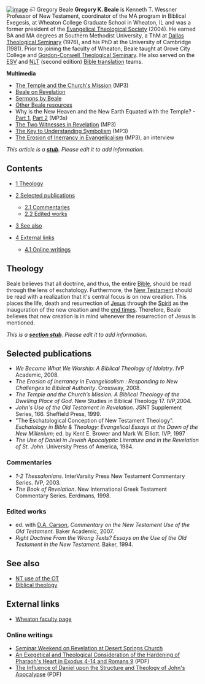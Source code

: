 [![image](images/f/f2/Beale.jpg)](http://www.theopedia.com/File:Beale.jpg)
[![image](data:image/png;base64,iVBORw0KGgoAAAANSUhEUgAAAA8AAAALCAAAAACFLIiAAAAAAnRSTlMA/1uRIrUAAABPSURBVAjXY/j///+5vXDwjAHIr26ZAgXZe8H8a/+hoIcw/9nevdVL9+79DuPvzQYZFPUezu8BMZLXgkExnD8HAu6hqv//n+HZVjD4DuUDAKlChD3fj6aPAAAAAElFTkSuQmCC)](http://www.theopedia.com/File:Beale.jpg "Enlarge")
Gregory Beale
**Gregory K. Beale** is Kenneth T. Wessner Professor of New
Testament, coordinator of the MA program in Biblical Exegesis, at
Wheaton College Graduate School in Wheaton, IL and was a former
president of the
[Evangelical Theological Society](Evangelical_Theological_Society "Evangelical Theological Society")
(2004). He earned BA and MA degrees at Southern Methodist
University, a ThM at
[Dallas Theological Seminary](Dallas_Theological_Seminary "Dallas Theological Seminary")
(1976), and his PhD at the University of Cambridge (1981). Prior to
joining the faculty of Wheaton, Beale taught at Grove City College
and
[Gordon-Conwell Theological Seminary](Gordon-Conwell_Theological_Seminary "Gordon-Conwell Theological Seminary").
He also served on the
[ESV](English_Standard_Version "English Standard Version") and
[NLT](New_Living_Translation "New Living Translation") (second
edition)
[Bible translation](English_translations_of_the_Bible "English translations of the Bible")
teams.

**Multimedia**

-   [The Temple and the Church's Mission](http://www.christreformed.org/realaudio/20070330a.mp3)
    (MP3)
-   [Beale on Revelation](http://www.lanesvillechurch.org/cgi-bin/getinvolved.pl?ministry=bealerevelationseries)
-   [Sermons by Beale](http://www.desertspringschurch.org/beale/)
-   [Other Beale resources](http://www.inlightofthegospel.org/?p=297)
-   Why is the New Heaven and the New Earth Equated with the
    Temple? -
    [Part 1](http://www.desertspringschurch.org/uploads/audio/dsc241.mp3),
    [Part 2](http://www.desertspringschurch.org/uploads/audio/dsc242.mp3)
    (MP3s)
-   [The Two Witnesses in Revelation](http://www.desertspringschurch.org/uploads/audio/dsc244.mp3)
    (MP3)
-   [The Key to Understanding Symbolism](http://www.desertspringschurch.org/uploads/audio/dsc240.mp3)
    (MP3)
-   [The Erosion of Inerrancy in Evangelicalism](http://www.podtrac.com/pts/redirect.mp3?http://www.reformedforum.org/podpress_trac/web/549/0/ctc054.mp3)
    (MP3), an interview

*This article is a **[stub](http://www.theopedia.com/Category:Theopedia_stubs "Category:Theopedia stubs")**. Please edit it to add information.*
## Contents

-   [1 Theology](#Theology)
-   [2 Selected publications](#Selected_publications)
    -   [2.1 Commentaries](#Commentaries)
    -   [2.2 Edited works](#Edited_works)

-   [3 See also](#See_also)
-   [4 External links](#External_links)
    -   [4.1 Online writings](#Online_writings)


## Theology

Beale believes that all doctrine, and thus, the entire
[Bible](Bible "Bible"), should be read through the lens of
eschatology. Furthermore, the
[New Testament](New_Testament "New Testament") should be read with
a realization that it's central focus is on new creation. This
places the life, death and resurrection of [Jesus](Jesus "Jesus")
through the [Spirit](Holy_Spirit "Holy Spirit") as the inauguration
of the new creation and the [end times](End_times "End times").
Therefore, Beale believes that new creation is in mind whenever the
resurrection of Jesus is mentioned.

*This is a **[section stub](http://www.theopedia.com/Category:Theopedia_sectionstubs "Category:Theopedia sectionstubs")**. Please edit it to add information.*
## Selected publications

-   *We Become What We Worship: A Biblical Theology of Idolatry*.
    IVP Academic, 2008.
-   *The Erosion of Inerrancy in Evangelicalism : Responding to New Challenges to Biblical Authority*.
    Crossway, 2008.
-   *The Temple and the Church’s Mission: A Biblical Theology of the Dwelling Place of God*.
    New Studies in Biblical Theology 17. IVP,2004.
-   *John's Use of the Old Testament in Revelation*. JSNT
    Supplement Series, 166. Sheffield Press, 1999.
-   "The Eschatological Conception of New Testament Theology".
    *Eschatology in Bible & Theology: Evangelical Essays at the Dawn of the New Millenium*;
    ed. by Kent E. Brower and Mark W. Elliott. IVP, 1997
-   *The Use of Daniel in Jewish Apocalyptic Literature and in the Revelation of St. John*.
    University Press of America, 1984.

### Commentaries

-   *1-2 Thessalonians*. InterVarsity Press New Testament
    Commentary Series. IVP, 2003.
-   *The Book of Revelation*. New International Greek Testament
    Commentary Series. Eerdmans, 1998.

### Edited works

-   ed. with [D.A. Carson](D.A._Carson "D.A. Carson"),
    *Commentary on the New Testament Use of the Old Testament*. Baker
    Academic, 2007.
-   *Right Doctrine From the Wrong Texts? Essays on the Use of the Old Testament in the New Testament*.
    Baker, 1994.

## See also

-   [NT use of the OT](NT_use_of_the_OT "NT use of the OT")
-   [Biblical theology](Biblical_theology "Biblical theology")

## External links

-   [Wheaton faculty page](http://www.wheaton.edu/Theology/Faculty/beale/index.html)

### Online writings

-   [Seminar Weekend on Revelation at Desert Springs Church](http://www.desertspringschurch.org/beale/)
-   [An Exegetical and Theological Consideration of the Hardening of Pharaoh's Heart in Exodus 4-14 and Romans 9](http://faculty.gordon.edu/hu/bi/Ted_Hildebrandt/OTeSources/02-Exodus/Text/Articles/Beale-Hardening-TJ.pdf)
    (PDF)
-   [The Influence of Daniel upon the Structure and Theology of John's Apocalypse](http://www.etsjets.org/jets/journal/27/27-4/27-4-pp413-423_JETS.pdf)
    (PDF)




